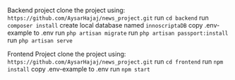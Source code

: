 Backend project
clone the project using:
```https://github.com/AysarHajaj/news_project.git```
run ```cd backend```
run ```composer install```
create local database named ```innoscriptaDB```
copy .env-example to .env
run ```php artisan migrate```
run ```php artisan passport:install```
run ```php artisan serve```


Frontend Project
clone the project using:
```https://github.com/AysarHajaj/news_project.git```
run ```cd frontend```
run ```npm install```
copy .env-example to .env
run ```npm start```
